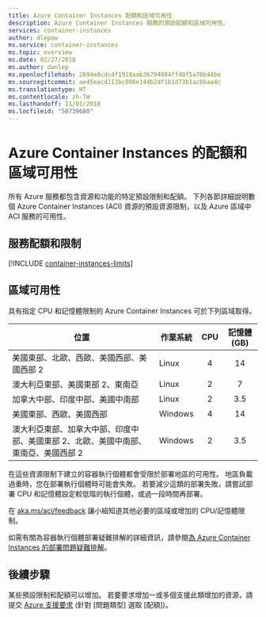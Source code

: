 ```yaml
---
title: Azure Container Instances 配額和區域可用性
description: Azure Container Instances 服務的預設配額和區域可用性。
services: container-instances
author: dlepow
ms.service: container-instances
ms.topic: overview
ms.date: 02/27/2018
ms.author: danlep
ms.openlocfilehash: 2694e8cdc4f1918aab36794804ff48f5a70b44be
ms.sourcegitcommit: ae45eacd213bc008e144b2df1b1d73b1acbbaa4c
ms.translationtype: HT
ms.contentlocale: zh-TW
ms.lasthandoff: 11/01/2018
ms.locfileid: "50739680"
---
```

# <a name="quotas-and-region-availability-for-azure-container-instances"></a>Azure Container Instances 的配額和區域可用性

所有 Azure 服務都包含資源和功能的特定預設限制和配額。 下列各節詳細說明數個 Azure Container Instances (ACI) 資源的預設資源限制，以及 Azure 區域中 ACI 服務的可用性。

## <a name="service-quotas-and-limits"></a>服務配額和限制

[!INCLUDE [container-instances-limits](../../includes/container-instances-limits.md)]

## <a name="region-availability"></a>區域可用性

具有指定 CPU 和記憶體限制的 Azure Container Instances 可於下列區域取得。

| 位置 | 作業系統 | CPU | 記憶體 (GB) |
| -------- | -- | :---: | :-----------: |
| 美國東部、北歐、西歐、美國西部、美國西部 2 | Linux | 4 | 14 |
| 澳大利亞東部、美國東部 2、東南亞 | Linux | 2 | 7 |
| 加拿大中部、印度中部、美國中南部 | Linux | 2 | 3.5 |
| 美國東部、西歐、美國西部 | Windows | 4 | 14 |
| 澳大利亞東部、加拿大中部、印度中部、美國東部 2、北歐、美國中南部、東南亞、美國西部 2 | Windows | 2 | 3.5 |

在這些資源限制下建立的容器執行個體都會受限於部署地區的可用性。 地區負載過重時，您在部署執行個體時可能會失敗。 若要減少這類的部署失敗，請嘗試部署 CPU 和記憶體設定較低階的執行個體，或過一段時間再部署。

在 [aka.ms/aci/feedback](https://aka.ms/aci/feedback) 讓小組知道其他必要的區域或增加的 CPU/記憶體限制。

如需有關為容器執行個體部署疑難排解的詳細資訊，請參閱[為 Azure Container Instances 的部署問題疑難排解](container-instances-troubleshooting.md)。

## <a name="next-steps"></a>後續步驟

某些預設限制和配額可以增加。 若要要求增加一或多個支援此類增加的資源，請提交 [Azure 支援要求][azure-support] (針對 [問題類型] 選取 [配額])。

<!-- LINKS - External -->
[azure-support]: https://ms.portal.azure.com/#blade/Microsoft_Azure_Support/HelpAndSupportBlade/newsupportrequest
